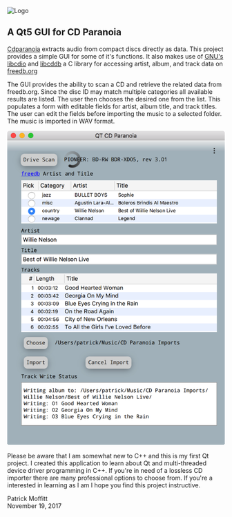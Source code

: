 ![Logo](images/CD-icon.png)

A Qt5 GUI for CD Paranoia
-------------------------  

[Cdparanoia](https://xiph.org/paranoia/) extracts audio from compact discs directly as data. This
project provides a simple GUI for some of it's functions. It also makes use of
[GNU's libcdio](https://www.gnu.org/software/libcdio/libcdio.html) and
[libcddb](http://libcddb.sourceforge.net/) a C library for accessing artist, album, and track data
on [freedb.org](http://www.freedb.org/)

The GUI provides the ability to scan a CD and retrieve the related data from freedb.org. Since 
the disc ID may match multiple categories all available results are listed. The user then chooses 
the desired one from the list. This populates a form with editable fields for artist, album 
title, and track titles. The user can edit the fields before importing the music to a selected 
folder. The music is imported in WAV format.

![Add](images/screenshot.png)

Please be aware that I am somewhat new to C++ and this is my first Qt project. I
created this application to learn about Qt and multi-threaded device driver programming in C++.
If you're in need of a lossless CD importer there are many professional options to choose from.
If you're a interested in learning as I am I hope you find this project instructive.

Patrick Moffitt <br>
November 19, 2017
  
  